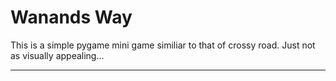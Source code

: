 # Wanands Way

This is a simple pygame mini game similiar to that of crossy road. Just not as visually appealing...


---

